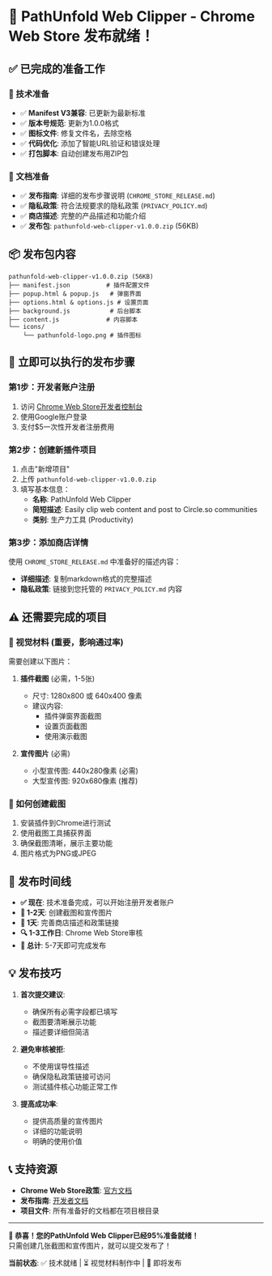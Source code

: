 # 🎉 PathUnfold Web Clipper - Chrome Web Store 发布就绪！

## ✅ 已完成的准备工作

### 🔧 技术准备
- ✅ **Manifest V3兼容**: 已更新为最新标准
- ✅ **版本号规范**: 更新为1.0.0格式
- ✅ **图标文件**: 修复文件名，去除空格
- ✅ **代码优化**: 添加了智能URL验证和错误处理
- ✅ **打包脚本**: 自动创建发布用ZIP包

### 📄 文档准备
- ✅ **发布指南**: 详细的发布步骤说明 (`CHROME_STORE_RELEASE.md`)
- ✅ **隐私政策**: 符合法规要求的隐私政策 (`PRIVACY_POLICY.md`)
- ✅ **商店描述**: 完整的产品描述和功能介绍
- ✅ **发布包**: `pathunfold-web-clipper-v1.0.0.zip` (56KB)

## 📦 发布包内容

```
pathunfold-web-clipper-v1.0.0.zip (56KB)
├── manifest.json          # 插件配置文件
├── popup.html & popup.js   # 弹窗界面
├── options.html & options.js # 设置页面
├── background.js           # 后台脚本
├── content.js             # 内容脚本
└── icons/
    └── pathunfold-logo.png # 插件图标
```

## 🎯 立即可以执行的发布步骤

### 第1步：开发者账户注册
1. 访问 [Chrome Web Store开发者控制台](https://chrome.google.com/webstore/devconsole)
2. 使用Google账户登录
3. 支付$5一次性开发者注册费用

### 第2步：创建新插件项目
1. 点击"新增项目"
2. 上传 `pathunfold-web-clipper-v1.0.0.zip`
3. 填写基本信息：
   - **名称**: PathUnfold Web Clipper
   - **简短描述**: Easily clip web content and post to Circle.so communities
   - **类别**: 生产力工具 (Productivity)

### 第3步：添加商店详情
使用 `CHROME_STORE_RELEASE.md` 中准备好的描述内容：
- **详细描述**: 复制markdown格式的完整描述
- **隐私政策**: 链接到您托管的 `PRIVACY_POLICY.md` 内容

## ⚠️ 还需要完成的项目

### 🎨 视觉材料 (重要，影响通过率)
需要创建以下图片：

1. **插件截图** (必需，1-5张)
   - 尺寸: 1280x800 或 640x400 像素
   - 建议内容:
     - 插件弹窗界面截图
     - 设置页面截图
     - 使用演示截图

2. **宣传图片** (必需)
   - 小型宣传图: 440x280像素 (必需)
   - 大型宣传图: 920x680像素 (推荐)

### 🎨 如何创建截图
1. 安装插件到Chrome进行测试
2. 使用截图工具捕获界面
3. 确保截图清晰，展示主要功能
4. 图片格式为PNG或JPEG

## 🚀 发布时间线

- **✅ 现在**: 技术准备完成，可以开始注册开发者账户
- **📸 1-2天**: 创建截图和宣传图片
- **📝 1天**: 完善商店描述和政策链接
- **🔍 1-3工作日**: Chrome Web Store审核
- **🎉 总计**: 5-7天即可完成发布

## 💡 发布技巧

1. **首次提交建议**:
   - 确保所有必需字段都已填写
   - 截图要清晰展示功能
   - 描述要详细但简洁

2. **避免审核被拒**:
   - 不使用误导性描述
   - 确保隐私政策链接可访问
   - 测试插件核心功能正常工作

3. **提高成功率**:
   - 提供高质量的宣传图片
   - 详细的功能说明
   - 明确的使用价值

## 📞 支持资源

- **Chrome Web Store政策**: [官方文档](https://developer.chrome.com/docs/webstore/program-policies/)
- **发布指南**: [开发者文档](https://developer.chrome.com/docs/webstore/publish)
- **项目文件**: 所有准备好的文档都在项目根目录

---

**🎉 恭喜！您的PathUnfold Web Clipper已经95%准备就绪！**  
只需创建几张截图和宣传图片，就可以提交发布了！

**当前状态**: ✅ 技术就绪 | ⏳ 视觉材料制作中 | 🚀 即将发布